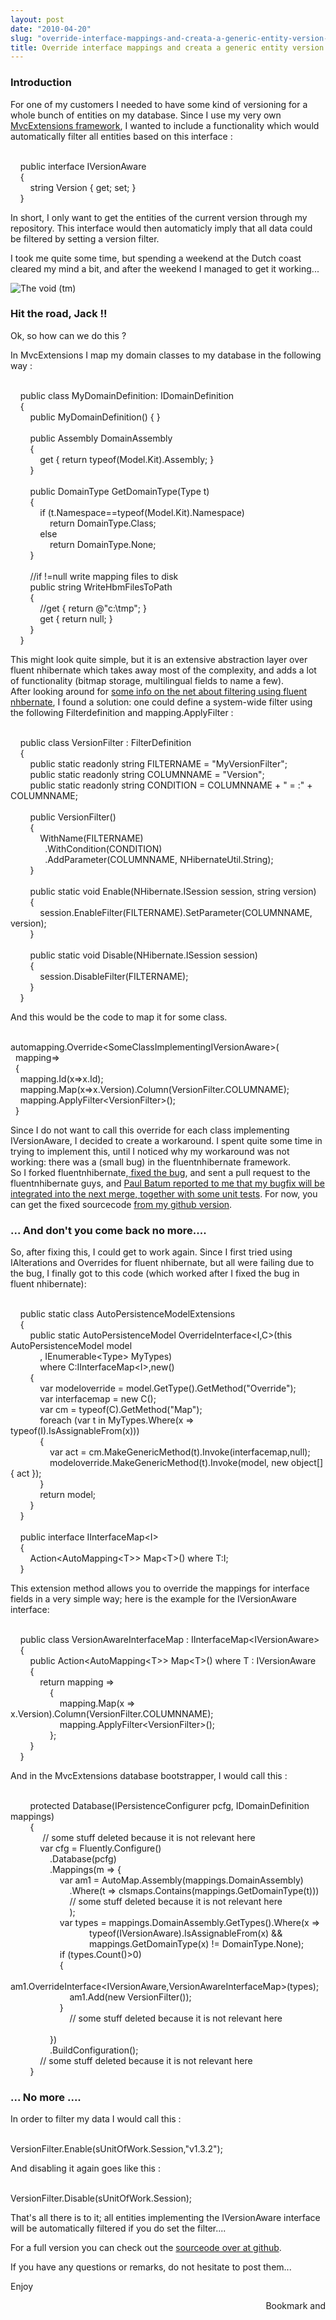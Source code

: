 ```yaml
---
layout: post
date: "2010-04-20"
slug: "override-interface-mappings-and-creata-a-generic-entity-version-filter"
title: Override interface mappings and creata a generic entity version filter
---
```


<h3>Introduction</h3>
<p>For one of my customers I needed to have some kind of versioning for a whole bunch of entities on my database. Since I use my very own <a href="https://github.com/tojans/mvcextensions" target="_blank">MvcExtensions framework</a>, I wanted to include a functionality which would automatically filter all entities based on this interface :</p>
<p><div class="code">
<br />&nbsp;&nbsp;&nbsp; <span class="kwrd">public</span> <span class="kwrd">interface</span> IVersionAware<br />&nbsp;&nbsp;&nbsp; {<br />&nbsp;&nbsp;&nbsp;&nbsp;&nbsp;&nbsp;&nbsp; <span class="kwrd">string</span> Version { get; set; }<br />&nbsp;&nbsp;&nbsp; }<br /></div></p>
<p>In short, I only want to get the entities of the current version through my repository. This interface would then automaticly imply that all data could be filtered by setting a version filter.</p>
<p>I took me quite some time, but spending a weekend at the Dutch coast cleared my mind a bit, and after the weekend I managed to get it working...</p>
<p><img style="vertical-align: middle;" src="https://www.corebvba.be/blog/image.axd?picture=2010%2f4%2fZeeDenHaag.jpg" alt="The void (tm)" /></p>
<p></p>
<h3>Hit the road, Jack !!<br /></h3>
<p>Ok, so how can we do this ?</p>
<p>In MvcExtensions I map my domain classes to my database in the following way :</p>
<p><div class="code">
<br />&nbsp;&nbsp;&nbsp; <span class="kwrd">public</span> <span class="kwrd">class</span> MyDomainDefinition: IDomainDefinition <br />&nbsp;&nbsp;&nbsp; {<br />&nbsp;&nbsp;&nbsp;&nbsp;&nbsp;&nbsp;&nbsp; <span class="kwrd">public</span> MyDomainDefinition() { }<br /><br />&nbsp; &nbsp; &nbsp; &nbsp; <span class="kwrd">public</span> Assembly DomainAssembly<br />&nbsp;&nbsp;&nbsp;&nbsp;&nbsp;&nbsp;&nbsp; {<br />&nbsp;&nbsp;&nbsp;&nbsp;&nbsp;&nbsp;&nbsp;&nbsp;&nbsp;&nbsp;&nbsp; get { <span class="kwrd">return</span> <span class="kwrd">typeof</span>(Model.Kit).Assembly; }<br />&nbsp;&nbsp;&nbsp;&nbsp;&nbsp;&nbsp;&nbsp; }<br /><br />&nbsp;&nbsp;&nbsp;&nbsp;&nbsp;&nbsp;&nbsp; <span class="kwrd">public</span> DomainType GetDomainType(Type t)<br />&nbsp;&nbsp;&nbsp;&nbsp;&nbsp;&nbsp;&nbsp; {<br />&nbsp;&nbsp;&nbsp;&nbsp;&nbsp;&nbsp;&nbsp;&nbsp;&nbsp;&nbsp;&nbsp; <span class="kwrd">if</span> (t.Namespace==<span class="kwrd">typeof</span>(Model.Kit).Namespace)<br />&nbsp;&nbsp;&nbsp;&nbsp;&nbsp;&nbsp;&nbsp;&nbsp;&nbsp;&nbsp;&nbsp;&nbsp;&nbsp;&nbsp;&nbsp; <span class="kwrd">return</span> DomainType.Class;<br />&nbsp;&nbsp;&nbsp;&nbsp;&nbsp;&nbsp;&nbsp;&nbsp;&nbsp;&nbsp;&nbsp; <span class="kwrd">else</span> <br />&nbsp;&nbsp;&nbsp;&nbsp;&nbsp;&nbsp;&nbsp;&nbsp;&nbsp;&nbsp;&nbsp;&nbsp;&nbsp;&nbsp;&nbsp; <span class="kwrd">return</span> DomainType.None;<br />&nbsp;&nbsp;&nbsp;&nbsp;&nbsp;&nbsp;&nbsp; }<br /><br />&nbsp;&nbsp;&nbsp;&nbsp;&nbsp;&nbsp;&nbsp; //<span class="kwrd">if</span> !=<span class="kwrd">null</span> write mapping files to disk<br />&nbsp;&nbsp;&nbsp;&nbsp;&nbsp;&nbsp;&nbsp; <span class="kwrd">public</span> <span class="kwrd">string</span> WriteHbmFilesToPath <br />&nbsp;&nbsp;&nbsp;&nbsp;&nbsp;&nbsp;&nbsp; {<br />&nbsp;&nbsp;&nbsp;&nbsp;&nbsp;&nbsp;&nbsp;&nbsp;&nbsp;&nbsp;&nbsp; //get { <span class="kwrd">return</span> <span class="str">@"c:\tmp"</span>; } <br />&nbsp;&nbsp;&nbsp;&nbsp;&nbsp;&nbsp;&nbsp;&nbsp;&nbsp;&nbsp;&nbsp; get { <span class="kwrd">return</span> <span class="kwrd">null</span>; }<br />&nbsp;&nbsp;&nbsp;&nbsp;&nbsp;&nbsp;&nbsp; }<br />&nbsp;&nbsp;&nbsp; }<br /></div></p>
<p>This might look quite simple, but it is an extensive abstraction layer over fluent nhibernate which takes away most of the complexity, and adds a lot of functionality (bitmap storage, multilingual fields to name a few).<br />After looking around for <a href="https://nhforge.org/wikis/howtonh/contextual-data-using-nhibernate-filters" target="_blank">some info on the net about filtering using fluent nhbernate</a>, I found a solution: one could define a system-wide filter using the following Filterdefinition and mapping.ApplyFilter :<br /><div class="code">
<br />&nbsp;&nbsp;&nbsp; <span class="kwrd">public</span> <span class="kwrd">class</span> VersionFilter : FilterDefinition<br />&nbsp;&nbsp;&nbsp; {<br />&nbsp;&nbsp;&nbsp;&nbsp;&nbsp;&nbsp;&nbsp; <span class="kwrd">public</span> <span class="kwrd">static</span> <span class="kwrd">readonly</span> <span class="kwrd">string</span> FILTERNAME = <span class="str">"MyVersionFilter"</span>;<br />&nbsp;&nbsp;&nbsp;&nbsp;&nbsp;&nbsp;&nbsp; <span class="kwrd">public</span> <span class="kwrd">static</span> <span class="kwrd">readonly</span> <span class="kwrd">string</span> COLUMNNAME = <span class="str">"Version"</span>;<br />&nbsp;&nbsp;&nbsp;&nbsp;&nbsp;&nbsp;&nbsp; <span class="kwrd">public</span> <span class="kwrd">static</span> <span class="kwrd">readonly</span> <span class="kwrd">string</span> CONDITION = COLUMNNAME + <span class="str">" = :"</span> + COLUMNNAME;<br /><br />&nbsp;&nbsp;&nbsp;&nbsp;&nbsp;&nbsp;&nbsp; <span class="kwrd">public</span> VersionFilter()<br />&nbsp;&nbsp;&nbsp;&nbsp;&nbsp;&nbsp;&nbsp; {<br />&nbsp;&nbsp;&nbsp;&nbsp;&nbsp;&nbsp;&nbsp;&nbsp;&nbsp;&nbsp;&nbsp; WithName(FILTERNAME)<br />&nbsp;&nbsp;&nbsp;&nbsp;&nbsp;&nbsp;&nbsp;&nbsp;&nbsp;&nbsp;&nbsp;&nbsp;&nbsp; .WithCondition(CONDITION)<br />&nbsp;&nbsp; &nbsp;&nbsp;&nbsp;&nbsp;&nbsp;&nbsp;&nbsp;&nbsp;&nbsp;&nbsp; .AddParameter(COLUMNNAME, NHibernateUtil.String);<br />&nbsp;&nbsp;&nbsp;&nbsp;&nbsp;&nbsp;&nbsp; }<br /><br />&nbsp;&nbsp;&nbsp;&nbsp;&nbsp;&nbsp;&nbsp; <span class="kwrd">public</span> <span class="kwrd">static</span> <span class="kwrd">void</span> Enable(NHibernate.ISession session, <span class="kwrd">string</span> version)<br />&nbsp;&nbsp;&nbsp;&nbsp;&nbsp;&nbsp;&nbsp; {<br />&nbsp;&nbsp;&nbsp;&nbsp;&nbsp;&nbsp;&nbsp;&nbsp;&nbsp;&nbsp;&nbsp; session.EnableFilter(FILTERNAME).SetParameter(COLUMNNAME, version);<br />&nbsp;&nbsp;&nbsp;&nbsp;&nbsp;&nbsp;&nbsp; }<br /><br />&nbsp;&nbsp;&nbsp;&nbsp;&nbsp;&nbsp;&nbsp; <span class="kwrd">public</span> <span class="kwrd">static</span> <span class="kwrd">void</span> Disable(NHibernate.ISession session)<br />&nbsp;&nbsp;&nbsp;&nbsp;&nbsp;&nbsp;&nbsp; {<br />&nbsp;&nbsp;&nbsp;&nbsp;&nbsp;&nbsp;&nbsp;&nbsp;&nbsp;&nbsp;&nbsp; session.DisableFilter(FILTERNAME);<br />&nbsp;&nbsp;&nbsp;&nbsp;&nbsp;&nbsp;&nbsp; }<br />&nbsp;&nbsp;&nbsp; }<br /></div></p>
<p>And this would be the code to map it for some class.</p>
<p><div class="code">
<br />automapping.Override&lt;SomeClassImplementingIVersionAware&gt;(<br />&nbsp; mapping=&gt; <br />&nbsp; {<br />&nbsp;&nbsp;&nbsp; mapping.Id(x=&gt;x.Id);<br />&nbsp;&nbsp;&nbsp; mapping.Map(x=&gt;x.Version).Column(VersionFilter.COLUMNAME);<br />&nbsp;&nbsp;&nbsp; mapping.ApplyFilter&lt;VersionFilter&gt;();<br />&nbsp; }<br /></div></p>
<p>Since I do not want to call this override for each class implementing IVersionAware, I decided to create a workaround. I spent quite some time in trying to implement this, until I noticed why my workaround was not working: there was a (small bug) in the fluentnhibernate framework.<br />So I forked fluentnhibernate,<a href="https://github.com/ToJans/fluent-nhibernate/commit/29058de9b2bc3af85bc433aa6f71549f7b5d8e04" target="_blank"> fixed the bug</a>, and sent a pull request to the fluentnhibernate guys, and <a href="https://twitter.com/paulbatum/status/12511429552" target="_blank">Paul Batum reported to me that my bugfix will be integrated into the next merge, together with some unit tests</a>. For now, you can get the fixed sourcecode <a href="https://github.com/ToJans/fluent-nhibernate" target="_blank">from my github version</a>.</p>
<h3>... And don't you come back no more....</h3>
<p>So, after fixing this, I could get to work again. Since I first tried using IAlterations and Overrides for fluent nhibernate, but all were failing due to the bug, I finally got to this code (which worked after I fixed the bug in fluent nhibernate):</p>
<p><div class="code">
<br />&nbsp;&nbsp;&nbsp; <span class="kwrd">public</span> <span class="kwrd">static</span> <span class="kwrd">class</span> AutoPersistenceModelExtensions<br />&nbsp;&nbsp;&nbsp; {<br />&nbsp;&nbsp;&nbsp;&nbsp;&nbsp;&nbsp;&nbsp; <span class="kwrd">public</span> <span class="kwrd">static</span> AutoPersistenceModel OverrideInterface&lt;I,C&gt;(<span class="kwrd">this</span> AutoPersistenceModel model<br />&nbsp;&nbsp;&nbsp;&nbsp;&nbsp;&nbsp;&nbsp;&nbsp;&nbsp;&nbsp;&nbsp; , IEnumerable&lt;Type&gt; MyTypes)<br />&nbsp;&nbsp;&nbsp;&nbsp;&nbsp;&nbsp;&nbsp;&nbsp;&nbsp;&nbsp;&nbsp; <span class="kwrd">where</span> C:IInterfaceMap&lt;I&gt;,<span class="kwrd">new</span>()<br />&nbsp;&nbsp;&nbsp;&nbsp;&nbsp;&nbsp;&nbsp; {<br />&nbsp;&nbsp;&nbsp;&nbsp;&nbsp;&nbsp;&nbsp;&nbsp;&nbsp;&nbsp;&nbsp; var modeloverride = model.GetType().GetMethod(<span class="str">"Override"</span>);<br />&nbsp;&nbsp;&nbsp;&nbsp;&nbsp;&nbsp;&nbsp;&nbsp;&nbsp;&nbsp;&nbsp; var interfacemap = <span class="kwrd">new</span> C();<br />&nbsp;&nbsp;&nbsp;&nbsp;&nbsp;&nbsp;&nbsp;&nbsp;&nbsp;&nbsp;&nbsp; var cm = <span class="kwrd">typeof</span>(C).GetMethod(<span class="str">"Map"</span>);<br />&nbsp;&nbsp;&nbsp;&nbsp;&nbsp;&nbsp;&nbsp;&nbsp;&nbsp;&nbsp;&nbsp; <span class="kwrd">foreach</span> (var t <span class="kwrd">in</span> MyTypes.Where(x =&gt; <span class="kwrd">typeof</span>(I).IsAssignableFrom(x)))<br />&nbsp;&nbsp;&nbsp;&nbsp;&nbsp;&nbsp;&nbsp;&nbsp;&nbsp;&nbsp;&nbsp; {<br />&nbsp;&nbsp;&nbsp;&nbsp;&nbsp;&nbsp;&nbsp;&nbsp;&nbsp;&nbsp;&nbsp;&nbsp;&nbsp;&nbsp;&nbsp; var act = cm.MakeGenericMethod(t).Invoke(interfacemap,<span class="kwrd">null</span>);<br />&nbsp;&nbsp;&nbsp;&nbsp;&nbsp;&nbsp;&nbsp;&nbsp;&nbsp;&nbsp;&nbsp;&nbsp;&nbsp;&nbsp;&nbsp; modeloverride.MakeGenericMethod(t).Invoke(model, <span class="kwrd">new</span> <span class="kwrd">object</span>[] { act });<br />&nbsp;&nbsp;&nbsp;&nbsp;&nbsp;&nbsp;&nbsp;&nbsp;&nbsp;&nbsp;&nbsp; }<br />&nbsp;&nbsp;&nbsp;&nbsp;&nbsp;&nbsp;&nbsp;&nbsp;&nbsp;&nbsp;&nbsp; <span class="kwrd">return</span> model;<br />&nbsp;&nbsp;&nbsp;&nbsp;&nbsp;&nbsp;&nbsp; }<br />&nbsp;&nbsp;&nbsp; }<br /><br />&nbsp;&nbsp;&nbsp; <span class="kwrd">public</span> <span class="kwrd">interface</span> IInterfaceMap&lt;I&gt;<br />&nbsp;&nbsp;&nbsp; {<br />&nbsp;&nbsp;&nbsp;&nbsp;&nbsp;&nbsp;&nbsp; Action&lt;AutoMapping&lt;T&gt;&gt; Map&lt;T&gt;() <span class="kwrd">where</span> T:I;<br />&nbsp;&nbsp;&nbsp; }<br /></div></p>
<p>This extension method allows you to override the mappings for interface fields in a very simple way; here is the example for the IVersionAware interface:</p>
<p><div class="code">
<br />&nbsp;&nbsp;&nbsp; <span class="kwrd">public</span> <span class="kwrd">class</span> VersionAwareInterfaceMap : IInterfaceMap&lt;IVersionAware&gt;<br />&nbsp;&nbsp;&nbsp; {<br />&nbsp;&nbsp;&nbsp;&nbsp;&nbsp;&nbsp;&nbsp; <span class="kwrd">public</span> Action&lt;AutoMapping&lt;T&gt;&gt; Map&lt;T&gt;() <span class="kwrd">where</span> T : IVersionAware<br />&nbsp;&nbsp;&nbsp;&nbsp;&nbsp;&nbsp;&nbsp; {<br />&nbsp;&nbsp;&nbsp;&nbsp;&nbsp;&nbsp;&nbsp;&nbsp;&nbsp;&nbsp;&nbsp; <span class="kwrd">return</span> mapping =&gt;<br />&nbsp;&nbsp;&nbsp;&nbsp;&nbsp;&nbsp;&nbsp;&nbsp;&nbsp;&nbsp;&nbsp;&nbsp;&nbsp;&nbsp;&nbsp; {<br />&nbsp;&nbsp;&nbsp;&nbsp;&nbsp;&nbsp;&nbsp;&nbsp;&nbsp;&nbsp;&nbsp;&nbsp;&nbsp;&nbsp;&nbsp;&nbsp;&nbsp;&nbsp;&nbsp; mapping.Map(x =&gt; x.Version).Column(VersionFilter.COLUMNNAME);<br />&nbsp;&nbsp;&nbsp;&nbsp;&nbsp;&nbsp;&nbsp;&nbsp;&nbsp;&nbsp;&nbsp;&nbsp;&nbsp;&nbsp;&nbsp;&nbsp;&nbsp;&nbsp;&nbsp; mapping.ApplyFilter&lt;VersionFilter&gt;();<br />&nbsp;&nbsp;&nbsp;&nbsp;&nbsp;&nbsp;&nbsp;&nbsp;&nbsp;&nbsp;&nbsp;&nbsp;&nbsp;&nbsp;&nbsp; };<br />&nbsp;&nbsp;&nbsp;&nbsp;&nbsp;&nbsp;&nbsp; }<br />&nbsp;&nbsp;&nbsp; }<br /></div></p>
<p>And in the MvcExtensions database bootstrapper, I would call this :<br /><div class="code">
<br />&nbsp; &nbsp; &nbsp; &nbsp; <span class="kwrd">protected</span> Database(IPersistenceConfigurer pcfg, IDomainDefinition mappings)<br />&nbsp;&nbsp;&nbsp;&nbsp;&nbsp;&nbsp;&nbsp; {<br />&nbsp;&nbsp;&nbsp;&nbsp;&nbsp;&nbsp;&nbsp;&nbsp;&nbsp;&nbsp;&nbsp;&nbsp; // some stuff deleted because it <span class="kwrd">is</span> not relevant  here<br /> &nbsp;&nbsp;&nbsp;&nbsp;&nbsp;&nbsp;&nbsp;&nbsp;&nbsp;&nbsp;&nbsp; var cfg = Fluently.Configure()<br />&nbsp;&nbsp;&nbsp;&nbsp;&nbsp;&nbsp;&nbsp;&nbsp;&nbsp;&nbsp;&nbsp;&nbsp;&nbsp;&nbsp;&nbsp; .Database(pcfg)<br />&nbsp;&nbsp;&nbsp;&nbsp;&nbsp;&nbsp;&nbsp;&nbsp;&nbsp;&nbsp;&nbsp;&nbsp;&nbsp;&nbsp;&nbsp; .Mappings(m =&gt; {<br />&nbsp;&nbsp;&nbsp;&nbsp;&nbsp;&nbsp;&nbsp;&nbsp;&nbsp;&nbsp;&nbsp;&nbsp;&nbsp;&nbsp;&nbsp;&nbsp;&nbsp;&nbsp;&nbsp; var am1 = AutoMap.Assembly(mappings.DomainAssembly)<br />&nbsp;&nbsp;&nbsp;&nbsp;&nbsp;&nbsp;&nbsp;&nbsp;&nbsp;&nbsp;&nbsp;&nbsp;&nbsp;&nbsp;&nbsp;&nbsp;&nbsp;&nbsp;&nbsp;&nbsp;&nbsp;&nbsp;&nbsp; .Where(t =&gt; clsmaps.Contains(mappings.GetDomainType(t)))<br />&nbsp;&nbsp;&nbsp;&nbsp;&nbsp;&nbsp;&nbsp;&nbsp;&nbsp;&nbsp;&nbsp;&nbsp;&nbsp;&nbsp;&nbsp;&nbsp;&nbsp;&nbsp;&nbsp;&nbsp;&nbsp;&nbsp;&nbsp; // some stuff deleted because it <span class="kwrd">is</span> not relevant here<br />&nbsp;&nbsp;&nbsp;&nbsp;&nbsp;&nbsp;&nbsp;&nbsp;&nbsp;&nbsp;&nbsp;&nbsp;&nbsp;&nbsp;&nbsp;&nbsp;&nbsp;&nbsp;&nbsp;&nbsp;&nbsp;&nbsp;&nbsp; );<br />&nbsp;&nbsp;&nbsp;&nbsp;&nbsp;&nbsp;&nbsp;&nbsp;&nbsp;&nbsp;&nbsp;&nbsp;&nbsp;&nbsp;&nbsp;&nbsp;&nbsp;&nbsp;&nbsp; var types = mappings.DomainAssembly.GetTypes().Where(x =&gt; <br />&nbsp;&nbsp;&nbsp;&nbsp;&nbsp;&nbsp;&nbsp;&nbsp;&nbsp;&nbsp;&nbsp;&nbsp;&nbsp;&nbsp;&nbsp;&nbsp;&nbsp;&nbsp;&nbsp;&nbsp;&nbsp;&nbsp;&nbsp;&nbsp;&nbsp;&nbsp;&nbsp;&nbsp;&nbsp;&nbsp;&nbsp; <span class="kwrd">typeof</span>(IVersionAware).IsAssignableFrom(x) &amp;&amp; <br />&nbsp;&nbsp;&nbsp;&nbsp;&nbsp;&nbsp;&nbsp;&nbsp;&nbsp;&nbsp;&nbsp;&nbsp;&nbsp;&nbsp;&nbsp;&nbsp;&nbsp;&nbsp;&nbsp;&nbsp;&nbsp;&nbsp;&nbsp;&nbsp;&nbsp;&nbsp;&nbsp;&nbsp;&nbsp;&nbsp;&nbsp; mappings.GetDomainType(x) != DomainType.None);<br />&nbsp;&nbsp;&nbsp;&nbsp;&nbsp;&nbsp;&nbsp;&nbsp;&nbsp;&nbsp;&nbsp;&nbsp;&nbsp;&nbsp;&nbsp;&nbsp;&nbsp;&nbsp;&nbsp; <span class="kwrd">if</span> (types.Count()&gt;0)<br />&nbsp;&nbsp;&nbsp;&nbsp;&nbsp;&nbsp;&nbsp;&nbsp;&nbsp;&nbsp;&nbsp;&nbsp;&nbsp;&nbsp;&nbsp;&nbsp;&nbsp;&nbsp;&nbsp; {<br />&nbsp;&nbsp;&nbsp;&nbsp;&nbsp;&nbsp;&nbsp;&nbsp;&nbsp;&nbsp;&nbsp;&nbsp;&nbsp;&nbsp;&nbsp;&nbsp;&nbsp;&nbsp;&nbsp;&nbsp;&nbsp;&nbsp;&nbsp; am1.OverrideInterface&lt;IVersionAware,VersionAwareInterfaceMap&gt;(types);<br />&nbsp;&nbsp;&nbsp;&nbsp;&nbsp;&nbsp;&nbsp;&nbsp;&nbsp;&nbsp;&nbsp;&nbsp;&nbsp;&nbsp;&nbsp;&nbsp;&nbsp;&nbsp;&nbsp;&nbsp;&nbsp;&nbsp;&nbsp; am1.Add(<span class="kwrd">new</span> VersionFilter());<br />&nbsp;&nbsp;&nbsp;&nbsp;&nbsp;&nbsp;&nbsp;&nbsp;&nbsp;&nbsp;&nbsp;&nbsp;&nbsp;&nbsp;&nbsp;&nbsp;&nbsp;&nbsp;&nbsp; }<br />&nbsp;&nbsp;&nbsp;&nbsp;&nbsp;&nbsp;&nbsp;&nbsp;&nbsp;&nbsp;&nbsp;&nbsp;&nbsp;&nbsp;&nbsp;&nbsp;&nbsp;&nbsp;&nbsp;&nbsp;&nbsp;&nbsp;&nbsp; // some stuff deleted because it <span class="kwrd">is</span> not relevant  here<br /> <br />&nbsp;&nbsp;&nbsp;&nbsp;&nbsp;&nbsp;&nbsp;&nbsp;&nbsp;&nbsp;&nbsp;&nbsp;&nbsp;&nbsp;&nbsp; })<br />&nbsp;&nbsp;&nbsp;&nbsp;&nbsp;&nbsp;&nbsp;&nbsp;&nbsp;&nbsp;&nbsp;&nbsp;&nbsp;&nbsp;&nbsp; .BuildConfiguration();<br />&nbsp;&nbsp;&nbsp;&nbsp;&nbsp;&nbsp;&nbsp;&nbsp;&nbsp;&nbsp;&nbsp; // some stuff deleted because it <span class="kwrd">is</span> not relevant  here<br /> &nbsp;&nbsp;&nbsp;&nbsp;&nbsp;&nbsp;&nbsp; }<br /></div></p>
<h3>... No more ....<br /></h3>
<p>In order to filter my data I would call this :</p>
<p><div class="code">
<br />VersionFilter.Enable(sUnitOfWork.Session,<span class="str">"v1.3.2"</span>);<br /></div></p>
<p>And disabling it again goes like this :</p>
<p><div class="code">
<br /> VersionFilter.Disable(sUnitOfWork.Session);<br /> </div></p>
<p>That's all there is to it; all entities implementing the IVersionAware interface will be automatically filtered if you do set the filter....</p>
<p>For a full version you can check out the <a href="https://github.com/ToJans/MVCExtensions/blob/master/src/MvcExtensions/Services/Impl/FluentNHibernate/VersionFilterOverride.cs">sourceode over at github</a>.</p>
<p>If you have any questions or remarks, do not hesitate to post them...</p>
<p>Enjoy</p><div style="text-align:right"><a class="addthis_button" href="https://www.addthis.com/bookmark.php?v=250&amp;pub=xa-4aec37702e3161d4"><img src="https://s7.addthis.com/static/btn/v2/lg-share-en.gif" width="125" height="16" alt="Bookmark and Share" style="border:0"/></a><script type="text/javascript" src="https://s7.addthis.com/js/250/addthis_widget.js#pub=xa-4aec37702e3161d4"></script></div>
